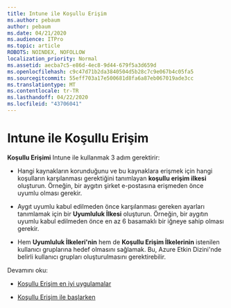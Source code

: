```yaml
---
title: Intune ile Koşullu Erişim
ms.author: pebaum
author: pebaum
ms.date: 04/21/2020
ms.audience: ITPro
ms.topic: article
ROBOTS: NOINDEX, NOFOLLOW
localization_priority: Normal
ms.assetid: aecba7c5-e86d-4ec8-9d44-679f5a3d659d
ms.openlocfilehash: c9c47d71b2da3840504d5b28c7c9e067b4c05fa5
ms.sourcegitcommit: 55eff703a17e500681d8fa6a87eb067019ade3cc
ms.translationtype: MT
ms.contentlocale: tr-TR
ms.lasthandoff: 04/22/2020
ms.locfileid: "43706041"
---
```

# <a name="conditional-access-with-intune"></a>Intune ile Koşullu Erişim

**Koşullu Erişimi** Intune ile kullanmak 3 adım gerektirir: 
  
- Hangi kaynakların korunduğunu ve bu kaynaklara erişmek için hangi koşulların karşılanması gerektiğini tanımlayan **koşullu erişim ilkesi** oluşturun. Örneğin, bir aygıtın şirket e-postasına erişmeden önce uyumlu olması gerekir. 
    
- Aygıt uyumlu kabul edilmeden önce karşılanması gereken ayarları tanımlamak için bir **Uyumluluk İlkesi** oluşturun. Örneğin, bir aygıtın uyumlu kabul edilmeden önce en az 6 basamaklı bir iğneye sahip olması gerekir. 
    
- Hem **Uyumluluk İlkeleri'nin** hem de **Koşullu Erişim İlkelerinin** istenilen kullanıcı gruplarına hedef olmasını sağlamak. Bu, Azure Etkin Dizini'nde belirli kullanıcı grupları oluşturulmasını gerektirebilir. 
    
Devamını oku:
  
- [Koşullu Erişim en iyi uygulamalar](https://docs.microsoft.com/azure/active-directory/conditional-access/best-practices)
    
- [Koşullu Erişim ile başlarken](https://docs.microsoft.com/azure/active-directory/active-directory-conditional-access-azure-portal-get-started)
    


